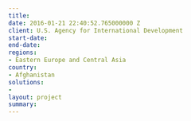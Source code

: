 ```yaml
---
title:
date: 2016-01-21 22:40:52.765000000 Z
client: U.S. Agency for International Development
start-date:
end-date:
regions:
- Eastern Europe and Central Asia
country:
- Afghanistan
solutions:
-
layout: project
summary:
---
```

